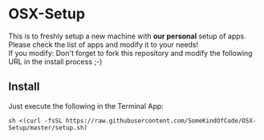 OSX-Setup
=========

This is to freshly setup a new machine with **our personal** setup of apps.  
Please check the list of apps and modify it to your needs!  
If you modify: Don't forget to fork this repository and modify the following URL in the install process ;-)

Install
-------

Just execute the following in the Terminal App:
```shell
sh <(curl -fsSL https://raw.githubusercontent.com/SomeKindOfCode/OSX-Setup/master/setup.sh)
```
